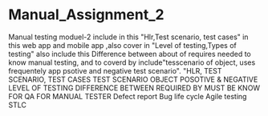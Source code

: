# Manual_Assignment_2
Manual testing moduel-2 include in this "Hlr,Test scenario, test cases" in this web app and mobile app ,also cover in "Level of testing,Types of testing" also include this Difference between about of requires needed to know manual testing, and to coverd by include"tesscenario of object, uses frequentely app psotive and negative test scenario".
"HLR, TEST SCENARIO, TEST CASES
TEST SCENARIO OBJECT POSOTIVE & NEGATIVE
LEVEL OF TESTING
DIFFERENCE BETWEEN REQUIRED BY MUST BE KNOW FOR QA FOR MANUAL TESTER
Defect report
Bug life cycle
Agile testing
STLC
